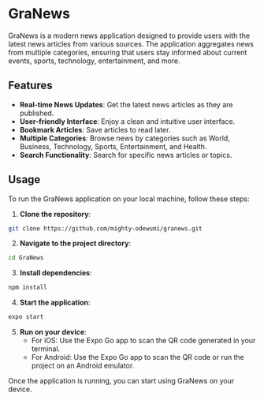 # GraNews

GraNews is a modern news application designed to provide users with the latest news articles from various sources. The application aggregates news from multiple categories, ensuring that users stay informed about current events, sports, technology, entertainment, and more.

## Features

- **Real-time News Updates**: Get the latest news articles as they are published.
- **User-friendly Interface**: Enjoy a clean and intuitive user interface.
- **Bookmark Articles**: Save articles to read later.
- **Multiple Categories**: Browse news by categories such as World, Business, Technology, Sports, Entertainment, and Health.
- **Search Functionality**: Search for specific news articles or topics.
<!-- - **Share News**: Share interesting articles with friends and family via social media or email. -->


## Usage

To run the GraNews application on your local machine, follow these steps:

1. **Clone the repository**:
  ```bash
  git clone https://github.com/mighty-odewumi/granews.git
  ```
2. **Navigate to the project directory**:
  ```bash
  cd GraNews
  ```
3. **Install dependencies**:
  ```bash
  npm install
  ```
4. **Start the application**:
  ```bash
  expo start
  ```

5. **Run on your device**:
   - For iOS: Use the Expo Go app to scan the QR code generated in your terminal.
   - For Android: Use the Expo Go app to scan the QR code or run the project on an Android emulator.

Once the application is running, you can start using GraNews on your device.


<!-- ## License

This project is licensed under the MIT License. See the [LICENSE](LICENSE) file for details. -->

<!-- ## Contact

For any questions or suggestions, please contact us at support@granews.com. -->
